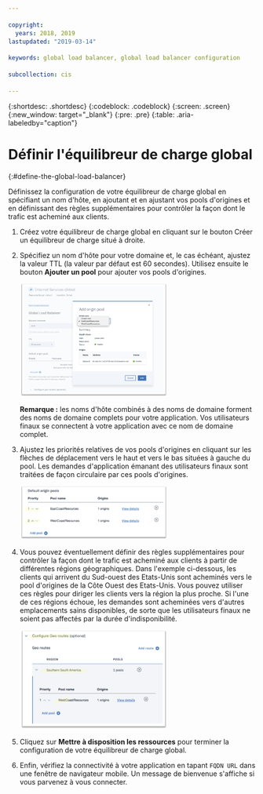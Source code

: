 ```yaml
---

copyright:
  years: 2018, 2019
lastupdated: "2019-03-14"

keywords: global load balancer, global load balancer configuration

subcollection: cis

---
```


{:shortdesc: .shortdesc}
{:codeblock: .codeblock}
{:screen: .screen}
{:new_window: target="_blank"}
{:pre: .pre}
{:table: .aria-labeledby="caption"}

# Définir l'équilibreur de charge global
{:#define-the-global-load-balancer}

Définissez la configuration de votre équilibreur de charge global en spécifiant un nom d'hôte, en ajoutant et en ajustant vos pools d'origines et en définissant des règles supplémentaires pour contrôler la façon dont le trafic est acheminé aux clients.

1. Créez votre équilibreur de charge global en cliquant sur le bouton Créer un équilibreur de charge situé à droite.  

2. Spécifiez un nom d'hôte pour votre domaine et, le cas échéant, ajustez la valeur TTL (la valeur par défaut est 60 secondes). Utilisez ensuite le bouton **Ajouter un pool** pour ajouter vos pools d'origines. 

   <img src="images/reliability11.png" alt="dessin" style="width: 300px;"/>
   
   **Remarque :** les noms d'hôte combinés à des noms de domaine forment des noms de domaine complets pour votre application. Vos utilisateurs finaux se connectent à votre application avec ce nom de domaine complet. 
   
3. Ajustez les priorités relatives de vos pools d'origines en cliquant sur les flèches de déplacement vers le haut et vers le bas situées à gauche du pool. Les demandes d'application émanant des utilisateurs finaux sont traitées de façon circulaire par ces pools d'origines. 
   
   <img src="images/reliability12.png" alt="dessin" style="width: 300px;"/>   
   
4. Vous pouvez éventuellement définir des règles supplémentaires pour contrôler la façon dont le trafic est acheminé aux clients à partir de différentes régions géographiques. Dans l'exemple ci-dessous, les clients qui arrivent du Sud-ouest des Etats-Unis sont acheminés vers le pool d'origines de la Côte Ouest des Etats-Unis. Vous pouvez utiliser ces règles pour diriger les clients vers la région la plus proche. Si l'une de ces régions échoue, les demandes sont acheminées vers d'autres emplacements sains disponibles, de sorte que les utilisateurs finaux ne soient pas affectés par la durée d'indisponibilité. 

   <img src="images/reliability13.png" alt="dessin" style="width: 300px;"/>   
   
5. Cliquez sur **Mettre à disposition les ressources** pour terminer la configuration de votre équilibreur de charge global. 
6. Enfin, vérifiez la connectivité à votre application en tapant `FQDN URL` dans une fenêtre de navigateur mobile. Un message de bienvenue s'affiche si vous parvenez à vous connecter.
